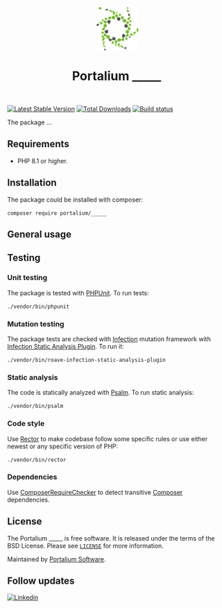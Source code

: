 <p align="center">
    <a href="https://github.com/portalium" target="_blank">
        <img src="https://raw.githubusercontent.com/demirmehmet0/portalium-efe/main/portalium_logo.png" height="100px">
    </a>
    <h1 align="center">Portalium _____</h1>
    <br>
</p>

[![Latest Stable Version](https://poser.pugx.org/portalium/_____/v/stable.png)](https://packagist.org/packages/portalium/_____)
[![Total Downloads](https://poser.pugx.org/portalium/_____/downloads.png)](https://packagist.org/packages/portalium/_____)
[![Build status](https://github.com/portalium/_____/workflows/build/badge.svg)](https://github.com/portalium/_____/actions?query=workflow%3Abuild)

The package ...

## Requirements

- PHP 8.1 or higher.

## Installation

The package could be installed with composer:

```shell
composer require portalium/_____
```

## General usage

## Testing

### Unit testing

The package is tested with [PHPUnit](https://phpunit.de/). To run tests:

```shell
./vendor/bin/phpunit
```

### Mutation testing

The package tests are checked with [Infection](https://infection.github.io/) mutation framework with
[Infection Static Analysis Plugin](https://github.com/Roave/infection-static-analysis-plugin). To run it:

```shell
./vendor/bin/roave-infection-static-analysis-plugin
```

### Static analysis

The code is statically analyzed with [Psalm](https://psalm.dev/). To run static analysis:

```shell
./vendor/bin/psalm
```

### Code style

Use [Rector](https://github.com/rectorphp/rector) to make codebase follow some specific rules or 
use either newest or any specific version of PHP: 

```shell
./vendor/bin/rector
```

### Dependencies

Use [ComposerRequireChecker](https://github.com/maglnet/ComposerRequireChecker) to detect transitive 
[Composer](https://getcomposer.org/) dependencies.

## License

The Portalium _____ is free software. It is released under the terms of the BSD License.
Please see [`LICENSE`](./LICENSE.md) for more information.

Maintained by [Portalium Software](https://www.yiiframework.com/).

## Follow updates
[![Linkedin](https://img.shields.io/badge/linkedin-join-1DA1F2?style=flat&logo=linkedin)](https://www.linkedin.com/company/diginova-informatics/)
